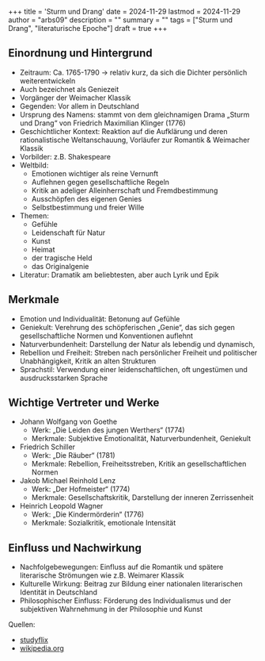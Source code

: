 +++
title = 'Sturm und Drang'
date = 2024-11-29
lastmod = 2024-11-29
author = "arbs09"
description = ""
summary = ""
tags = ["Sturm und Drang", "literaturische Epoche"]
draft = true
+++

## Einordnung und Hintergrund

- Zeitraum: Ca. 1765-1790 -> relativ kurz, da sich die Dichter persönlich weiterentwickeln
- Auch bezeichnet als Geniezeit
- Vorgänger der Weimacher Klassik
- Gegenden: Vor allem in Deutschland
- Ursprung des Namens: stammt von dem gleichnamigen Drama „Sturm und Drang“ von Friedrich Maximilian Klinger (1776)
- Geschichtlicher Kontext: Reaktion auf die Aufklärung und deren rationalistische Weltanschauung, Vorläufer zur Romantik & Weimacher Klassik
- Vorbilder: z.B. Shakespeare
- Weltbild:
  - Emotionen wichtiger als reine Vernunft
  - Auflehnen gegen gesellschaftliche Regeln
  - Kritik an adeliger Alleinherrschaft und Fremdbestimmung
  - Ausschöpfen des eigenen Genies
  - Selbstbestimmung und freier Wille
- Themen:
  - Gefühle
  - Leidenschaft für Natur
  - Kunst
  - Heimat
  - der tragische Held
  - das Originalgenie
- Literatur: Dramatik am beliebtesten, aber auch Lyrik und Epik

## Merkmale

- Emotion und Individualität: Betonung auf Gefühle
- Geniekult: Verehrung des schöpferischen „Genie“, das sich gegen gesellschaftliche Normen und Konventionen auflehnt
- Naturverbundenheit: Darstellung der Natur als lebendig und dynamisch,
- Rebellion und Freiheit: Streben nach persönlicher Freiheit und politischer Unabhängigkeit, Kritik an alten Strukturen
- Sprachstil: Verwendung einer leidenschaftlichen, oft ungestümen und ausdrucksstarken Sprache

## Wichtige Vertreter und Werke

- Johann Wolfgang von Goethe
  - Werk: „Die Leiden des jungen Werthers“ (1774)
  - Merkmale: Subjektive Emotionalität, Naturverbundenheit, Geniekult
- Friedrich Schiller
  - Werk: „Die Räuber“ (1781)
  - Merkmale: Rebellion, Freiheitsstreben, Kritik an gesellschaftlichen Normen
- Jakob Michael Reinhold Lenz
  - Werk: „Der Hofmeister“ (1774)
  - Merkmale: Gesellschaftskritik, Darstellung der inneren Zerrissenheit
- Heinrich Leopold Wagner
  - Werk: „Die Kindermörderin“ (1776)
  - Merkmale: Sozialkritik, emotionale Intensität

## Einfluss und Nachwirkung

- Nachfolgebewegungen: Einfluss auf die Romantik und spätere literarische Strömungen wie z.B. Weimarer Klassik
- Kulturelle Wirkung: Beitrag zur Bildung einer nationalen literarischen Identität in Deutschland
- Philosophischer Einfluss: Förderung des Individualismus und der subjektiven Wahrnehmung in der Philosophie und Kunst

Quellen:

- [studyflix](https://studyflix.de/deutsch/sturm-und-drang-epoche-3532)
- [wikipedia.org](https://de.wikipedia.org/wiki/Sturm_und_Drang)
